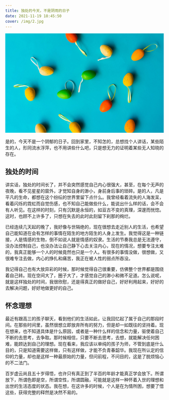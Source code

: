 ```yaml
---
title: 独处的今天，不是阴雨的日子
date: 2021-11-19 18:45:50
cover: /img/2.jpg
---
```


![cover](/img/2.jpg)

是的，今天不是一个阴郁的日子。回到家里，不知怎的，总想找个人讲话，某些陌生的人，形同流水浮萍，也不用讲些什么吧，只是想无力的证明着某些无人知晓的存在。

## 独处的时间

讲实话，独处的时间长了，并不会突然感觉自己内心很强大，甚至，在每个无声的夜晚，看不见星星的窗外，才觉知自身的渺小，身前身后事的琐碎。是的人，凡是平凡的生命，都想在这个纷纭的世界里留下点什么。我曾经看着流失的人海发呆，看着闪烁的霓虹而自觉伤感，也不知自己能做些什么，能说出什么样的话，会不会有人听见。在这样的时刻，只有沉默是永恒的，如亘古不变的真理，深邃而恍惚。这时，也顾不上许多了，只想在失去的此时此刻留下刹那的绚烂。

已经连续几天起的晚了，我好像与世隔绝的，现在很想去走近别人的生活，也希望自己能知道在会有怎样的事情在陌生的地方陌生的人身上发生。我觉得这是一种链接，人是情感的生物，倒不如说人就是情感的奴隶。生活的节奏我总是无法遵守，没办法控制自己，也没办法让自己静下心去关注内心，现在的情况，想要专注太难的，我真正能够一个人的时候竟然也只是一个人。有很多的事情没做，很想做，又很难专注去做，内心的挣扎和痛苦，我正在被人性的弱点所吞没。

我记得自己也有大放异彩的时候，那时候觉得自己很重要，仿佛整个世界都是围绕着自己转。现在空间大了，圈子大了，才感觉自己的渺小和微不足道。怎么说呢，就是这样独处的时间，我很欣慰，还是得真正的做好自己，好好利用起来，好好的去解决问题，好好地做更好的自己。

## 怀念理想

最近有跟高三的孩子聊天，看到他们的生活如此，让我回忆起了属于自己的那段时间。在那些时间里，虽然很想立即放弃所有的努力，但是却一如既往的坚持着。现在想来，也不知道具体是什么原因，或者是一种什么样的信念和力量，驱使着自己不断的去思考，去争取。那时候相信，只要不断去思考，去想，就能解决任何困难，能顾达到自己的理想。现在看来，我应该以单纯的孩子为师，不管到底是什么目的，只是知道需要这样做，只有这样做，才能不负青春韶华。我现在所认定的信仰的力量，却也是这样一种最原始的力量，但问前程，不问目的，这是了脱烦恼心的不二法门。

百岁虚云尚且五十岁得悟，也许只有真正到了半百的年龄才能真正学会放下。所谓放下，所谓色即是空，所谓空性，所谓圆融，可能就是这样一种怀着入世的理想和出世的生活态度的状态。我在想，在这许多的时候，个人是在为情所困，想要了悟这些，获得完整的释然是决然不易的。
